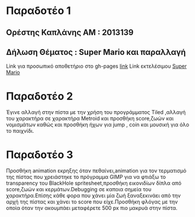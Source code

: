 
# Παραδοτέο 1

## Ορέστης Καπλάνης ΑΜ : 2013139

## Δήλωση Θέματος : Super Mario και παραλλαγή

Link για προσωπικό αποθετήριο στο gh-pages [link](https://github.com/userman95/Super-Mario/tree/gh-pages) 
Link εκτελέσιμου [Super Mario](https://userman95.github.io/Super-Mario/)

# Παραδοτέο 2 

Έγινε αλλαγή στην πίστα με την χρήση του προγράμματος Tiled ,αλλαγή του χαρακτήρα σε χαρακτήρα Metroid και προσθήκη score,ζωών και νομισμάτων καθώς και προσθήκη ήχων για jump , coin και μουσική για όλο το παιχνίδι.

# Παραδοτέο 3 

Προσθήκη animation εκρηξης όταν πεθαίνει,animation για τον τερματισμό της πίστας που χρειάστηκε το πρόγραμμα GIMP για να φτιάξω το transparency του BlackHole spritesheet,προσθήκη εικονιδίων δίπλα από score,ζωών και κερμάτων.Debugging σε καποια σημεία του χαρακτήρα.Επίσης κάθε φορα που χάνει μία ζωή ξαναξεκινάει από την αρχή της πἰστας και χἀνει το score που είχε.Προσθήκη φλόγας με την οποἰα ὀταν την ακουμπἀει μεταφἐρετε 500 px πιο μακρυἀ στην πἰστα. 

  
